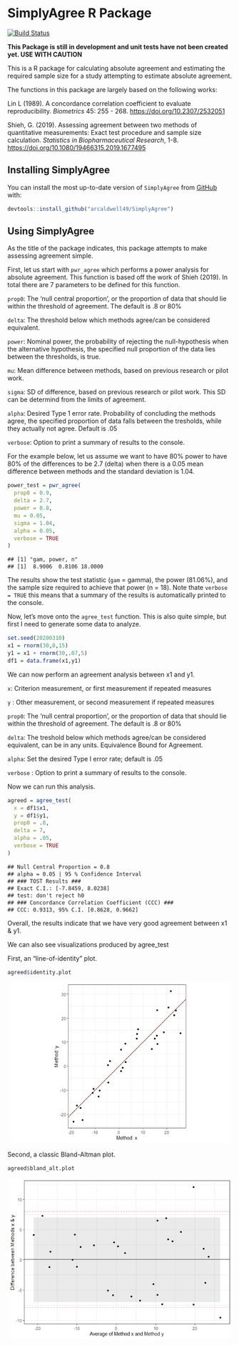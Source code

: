 SimplyAgree R Package
================

[![Build
Status](https://travis-ci.com/arcaldwell49/SimplyAgree.svg?branch=master)](https://travis-ci.com/arcaldwell49/SimplyAgree)

**This Package is still in development and unit tests have not been
created yet. USE WITH CAUTION**

This is a R package for calculating absolute agreement and estimating
the required sample size for a study attempting to estimate absolute
agreement.

The functions in this package are largely based on the following works:

Lin L (1989). A concordance correlation coefficient to evaluate
reproducibility. *Biometrics* 45: 255 - 268.
<https://doi.org/10.2307/2532051>

Shieh, G. (2019). Assessing agreement between two methods of
quantitative measurements: Exact test procedure and sample size
calculation. *Statistics in Biopharmaceutical Research*, 1-8.
<https://doi.org/10.1080/19466315.2019.1677495>

## Installing SimplyAgree

You can install the most up-to-date version of `SimplyAgree` from
[GitHub](https://github.com/arcaldwell49/SimplyAgree) with:

``` r
devtools::install_github("arcaldwell49/SimplyAgree")
```

## Using SimplyAgree

As the title of the package indicates, this package attempts to make
assessing agreement simple.

First, let us start with `pwr_agree` which performs a power analysis for
absolute agreement. This function is based off the work of Shieh (2019).
In total there are 7 parameters to be defined for this function.

`prop0`: The ‘null central proportion’, or the proportion of data that
should lie within the threshold of agreement. The default is .8 or 80%

`delta`: The threshold below which methods agree/can be considered
equivalent.

`power`: Nominal power, the probability of rejecting the null-hypothesis
when the alternative hypothesis, the specified null proportion of the
data lies between the thresholds, is true.

`mu`: Mean difference between methods, based on previous research or
pilot work.

`sigma`: SD of difference, based on previous research or pilot work.
This SD can be determind from the limits of agreement.

`alpha`: Desired Type 1 error rate. Probability of concluding the
methods agree, the specified proportion of data falls between the
tresholds, while they actually not agree. Default is .05

`verbose`: Option to print a summary of results to the console.

For the example below, let us assume we want to have 80% power to have
80% of the differences to be 2.7 (delta) when there is a 0.05 mean
difference between methods and the standard deviation is 1.04.

``` r
power_test = pwr_agree(
  prop0 = 0.9,
  delta = 2.7,
  power = 0.8,
  mu = 0.05,
  sigma = 1.04,
  alpha = 0.05,
  verbose = TRUE
)
```

    ## [1] "gam, power, n"
    ## [1]  8.9006  0.8106 18.0000

The results show the test statistic (`gam` = gamma), the power (81.06%),
and the sample size required to achieve that power (n = 18). Note thate
`verbose = TRUE` this means that a summary of the results is
automatically printed to the console.

Now, let’s move onto the `agree_test` function. This is also quite
simple, but first I need to generate some data to analyze.

``` r
set.seed(20200310)
x1 = rnorm(30,0,15)
y1 = x1 + rnorm(30,.07,5)
df1 = data.frame(x1,y1)
```

We can now perform an agreement analysis between x1 and y1.

`x`: Criterion measurement, or first measurement if repeated measures

`y` : Other measurement, or second measurement if repeated measures

`prop0`: The ‘null central proportion’, or the proportion of data that
should lie within the threshold of agreement. The default is .8 or 80%

`delta`: The treshold below which methods agree/can be considered
equivalent, can be in any units. Equivalence Bound for Agreement.

`alpha`: Set the desired Type I error rate; default is .05

`verbose` : Option to print a summary of results to the console.

Now we can run this analysis.

``` r
agreed = agree_test(
  x = df1$x1,
  y = df1$y1,
  prop0 = .8,
  delta = 7,
  alpha = .05,
  verbose = TRUE
)
```

    ## Null Central Proportion = 0.8
    ## alpha = 0.05 | 95 % Confidence Interval
    ## ### TOST Results ###
    ## Exact C.I.: [-7.8459, 8.0238]
    ## test: don't reject h0
    ## ### Concordance Correlation Coefficient (CCC) ###
    ## CCC: 0.9313, 95% C.I. [0.8628, 0.9662]

Overall, the results indicate that we have very good agreement between
x1 & y1.

We can also see visualizations produced by agree\_test

First, an “line-of-identity” plot.

``` r
agreed$identity.plot
```

![](README_files/figure-gfm/unnamed-chunk-2-1.png)<!-- -->

Second, a classic Bland-Altman plot.

``` r
agreed$bland_alt.plot
```

![](README_files/figure-gfm/unnamed-chunk-3-1.png)<!-- -->
